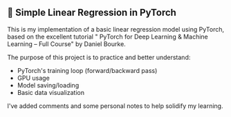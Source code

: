 ## 🔢 Simple Linear Regression in PyTorch

This is my implementation of a basic linear regression model using PyTorch, based on the excellent tutorial "
PyTorch for Deep Learning & Machine Learning – Full Course" by Daniel Bourke.

The purpose of this project is to practice and better understand:
- PyTorch's training loop (forward/backward pass)
- GPU usage
- Model saving/loading
- Basic data visualization

I've added comments and some personal notes to help solidify my learning.
